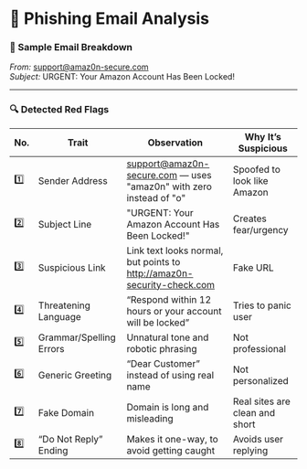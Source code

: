 # 📩 Phishing Email Analysis

### 🧪 Sample Email Breakdown

*From:* support@amaz0n-secure.com  
*Subject:* URGENT: Your Amazon Account Has Been Locked!  

---

### 🔍 Detected Red Flags

| No. | Trait                     | Observation                                                                 | Why It’s Suspicious |
|-----|---------------------------|------------------------------------------------------------------------------|---------------------|
| 1️⃣ | Sender Address            | support@amaz0n-secure.com — uses "amaz0n" with zero instead of "o"         | Spoofed to look like Amazon |
| 2️⃣ | Subject Line              | "URGENT: Your Amazon Account Has Been Locked!"                              | Creates fear/urgency |
| 3️⃣ | Suspicious Link           | Link text looks normal, but points to http://amaz0n-security-check.com     | Fake URL |
| 4️⃣ | Threatening Language      | “Respond within 12 hours or your account will be locked”                     | Tries to panic user |
| 5️⃣ | Grammar/Spelling Errors   | Unnatural tone and robotic phrasing                                         | Not professional |
| 6️⃣ | Generic Greeting          | “Dear Customer” instead of using real name                                  | Not personalized |
| 7️⃣ | Fake Domain               | Domain is long and misleading                                               | Real sites are clean and short |
| 8️⃣ | “Do Not Reply” Ending     | Makes it one-way, to avoid getting caught                                   | Avoids user replying |
